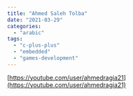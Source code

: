 ```yaml
---
title: "Ahmed Saleh Tolba"
date: "2021-03-29"
categories:
  - "arabic"
tags:
  - "c-plus-plus"
  - "embedded"
  - "games-development"
---
```


[https://youtube.com/user/ahmedragia21](https://youtube.com/user/ahmedragia21)
